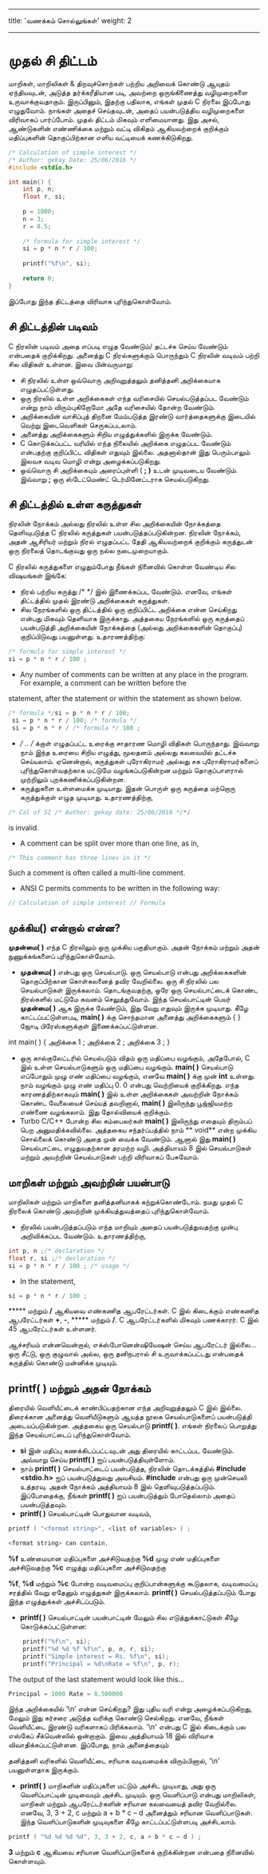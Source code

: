 
---
title: 'வணக்கம் சொல்லுங்கள்'
weight: 2

---


# முதல் சி திட்டம்

மாறிகள், மாறிலிகள் & திறவுச்சொற்கள் பற்றிய அறிவைக் கொண்டு ஆயுதம் ஏந்தியவுடன், அடுத்த தர்க்கரீதியான படி, அவற்றை ஒருங்கிணைத்து வழிமுறைகளை உருவாக்குவதாகும். இருப்பினும், இதற்கு பதிலாக, எங்கள் முதல் C நிரலை இப்போது எழுதுவோம். நாங்கள் அதைச் செய்தவுடன், அதைப் பயன்படுத்திய வழிமுறைகளை விரிவாகப் பார்ப்போம். முதல் திட்டம் மிகவும் எளிமையானது. இது அசல், ஆண்டுகளின் எண்ணிக்கை மற்றும் வட்டி விகிதம் ஆகியவற்றைக் குறிக்கும் மதிப்புகளின் தொகுப்பிற்கான எளிய வட்டியைக் கணக்கிடுகிறது.

```c
/* Calculation of simple interest */
/* Author: gekay Date: 25/06/2016 */
#include <stdio.h>

int main() {
    int p, n;
    float r, si;
    
    p = 1000;
    n = 3;
    r = 8.5;
    
    /* formula for simple interest */
    si = p * n * r / 100;
    
    printf("%f\n", si);
    
    return 0;
}

```

இப்போது இந்த திட்டத்தை விரிவாக புரிந்துகொள்வோம்.

## சி திட்டத்தின் படிவம்

C நிரலின் படிவம் அதை எப்படி எழுத வேண்டும்/ தட்டச்சு செய்ய வேண்டும் என்பதைக் குறிக்கிறது. அனைத்து C நிரல்களுக்கும் பொருந்தும் C நிரலின் வடிவம் பற்றி சில விதிகள் உள்ளன. இவை பின்வருமாறு:
- சி நிரலில் உள்ள ஒவ்வொரு அறிவுறுத்தலும் தனித்தனி அறிக்கையாக எழுதப்பட்டுள்ளது.
- ஒரு நிரலில் உள்ள அறிக்கைகள் எந்த வரிசையில் செயல்படுத்தப்பட வேண்டும் என்று நாம் விரும்புகிறோமோ அதே வரிசையில் தோன்ற வேண்டும்.
- அறிக்கையின் வாசிப்புத் திறனை மேம்படுத்த இரண்டு வார்த்தைகளுக்கு இடையில் வெற்று இடைவெளிகள் செருகப்படலாம்.
- அனைத்து அறிக்கைகளும் சிறிய எழுத்துக்களில் இருக்க வேண்டும்.
- C கொடுக்கப்பட்ட வரியில் எந்த நிலையில் அறிக்கை எழுதப்பட வேண்டும் என்பதற்கு குறிப்பிட்ட விதிகள் எதுவும் இல்லை. அதனால்தான் இது பெரும்பாலும் இலவச வடிவ மொழி என்று அழைக்கப்படுகிறது.
- ஒவ்வொரு சி அறிக்கையும் அரைப்புள்ளி ( **; )** உடன் முடிவடைய வேண்டும். இவ்வாறு **;** ஒரு ஸ்டேட்மெண்ட் டெர்மினேட்டராக செயல்படுகிறது.

## சி திட்டத்தில் உள்ள கருத்துகள்

நிரலின் நோக்கம் அல்லது நிரலில் உள்ள சில அறிக்கையின் நோக்கத்தை தெளிவுபடுத்த C நிரலில் கருத்துகள் பயன்படுத்தப்படுகின்றன. நிரலின் நோக்கம், அதன் ஆசிரியர் மற்றும் நிரல் எழுதப்பட்ட தேதி ஆகியவற்றைக் குறிக்கும் கருத்துடன் ஒரு நிரலைத் தொடங்குவது ஒரு நல்ல நடைமுறையாகும்.

C நிரலில் கருத்துகளை எழுதும்போது நீங்கள் நினைவில் கொள்ள வேண்டிய சில விஷயங்கள் இங்கே:
- நிரல் பற்றிய கருத்து /* */ இல் இணைக்கப்பட வேண்டும். எனவே, எங்கள் திட்டத்தில் முதல் இரண்டு அறிக்கைகள் கருத்துகள்.
- சில நேரங்களில் ஒரு திட்டத்தில் ஒரு குறிப்பிட்ட அறிக்கை என்ன செய்கிறது என்பது மிகவும் தெளிவாக இருக்காது. அத்தகைய நேரங்களில் ஒரு கருத்தைப் பயன்படுத்தி அறிக்கையின் நோக்கத்தை (அல்லது அறிக்கைகளின் தொகுப்பு) குறிப்பிடுவது பயனுள்ளது. உதாரணத்திற்கு:
  
```c
/* formula for simple interest */
si = p * n * r / 100 ;
```
- Any number of comments can be written at any place in the program. For example, a comment can be written before the

statement, after the statement or within the statement as shown below.
```c
/* formula */si = p * n * r / 100;
 si = p * n * r / 100; /* formula */
 si = p * n * r / /* formula */ 100 ;
```

- **/* .. */** க்குள் எழுதப்பட்ட உரைக்கு சாதாரண மொழி விதிகள் பொருந்தாது. இவ்வாறு நாம் இந்த உரையை சிறிய எழுத்து, மூலதனம் அல்லது கலவையில் தட்டச்சு செய்யலாம். ஏனென்றால், கருத்துகள் புரோகிராமர் அல்லது சக புரோகிராமர்களைப் புரிந்துகொள்வதற்காக மட்டுமே வழங்கப்படுகின்றன மற்றும் தொகுப்பாளரால் முற்றிலும் புறக்கணிக்கப்படுகின்றன.
- கருத்துகளை உள்ளமைக்க முடியாது. இதன் பொருள் ஒரு கருத்தை மற்றொரு கருத்துக்குள் எழுத முடியாது. உதாரணத்திற்கு,
  
```c
/* Cal of SI /* Author: gekay date: 25/06/2016 */*/
```

is invalid.
- A comment can be split over more than one line, as in,
```c
/* This comment has three lines in it */
```

Such a comment is often called a multi-line comment.
- ANSI C permits comments to be written in the following way:
```c
// Calculation of simple interest // Formula
```

## முக்கிய() என்றால் என்ன?


**முதன்மை( )** எந்த C நிரலிலும் ஒரு முக்கிய பகுதியாகும். அதன் நோக்கம் மற்றும் அதன் நுணுக்கங்களைப் புரிந்துகொள்வோம்.
- **முதன்மை( )** என்பது ஒரு செயல்பாடு. ஒரு செயல்பாடு என்பது அறிக்கைகளின் தொகுப்பிற்கான கொள்கலனைத் தவிர வேறில்லை. ஒரு சி நிரலில் பல செயல்பாடுகள் இருக்கலாம். தொடங்குவதற்கு, ஒரே ஒரு செயல்பாட்டைக் கொண்ட நிரல்களில் மட்டுமே கவனம் செலுத்துவோம். இந்த செயல்பாட்டின் பெயர் **முதன்மை( )** ஆக இருக்க வேண்டும், இது வேறு எதுவும் இருக்க முடியாது. கீழே காட்டப்பட்டுள்ளபடி, **main( )** க்கு சொந்தமான அனைத்து அறிக்கைகளும் { } ஜோடி பிரேஸ்களுக்குள் இணைக்கப்பட்டுள்ளன.

int main( ) { அறிக்கை 1 ; அறிக்கை 2 ; அறிக்கை 3 ; }
- ஒரு கால்குலேட்டரில் செயல்படும் விதம் ஒரு மதிப்பை வழங்கும், அதேபோல், C இல் உள்ள செயல்பாடுகளும் ஒரு மதிப்பை வழங்கும். **main( )** செயல்பாடு எப்போதும் முழு எண் மதிப்பை வழங்கும், எனவே **main( )** க்கு முன் **int** உள்ளது. நாம் வழங்கும் முழு எண் மதிப்பு 0. 0 என்பது வெற்றியைக் குறிக்கிறது. எந்த காரணத்திற்காகவும் **main( )** இல் உள்ள அறிக்கைகள் அவற்றின் நோக்கம் கொண்ட வேலையைச் செய்யத் தவறினால், **main( )** இலிருந்து பூஜ்ஜியமற்ற எண்ணை வழங்கலாம். இது தோல்வியைக் குறிக்கும்.
- Turbo C/C++ போன்ற சில கம்பைலர்கள் **main( )** இலிருந்து எதையும் திரும்பப் பெற அனுமதிக்கவில்லை. அத்தகைய சந்தர்ப்பத்தில் நாம் ** void** என்ற முக்கிய சொல்லைக் கொண்டு அதை முன் வைக்க வேண்டும். ஆனால் இது **main( )** செயல்பாட்டை எழுதுவதற்கான தரமற்ற வழி. அத்தியாயம் 8 இல் செயல்பாடுகள் மற்றும் அவற்றின் செயல்பாடுகள் பற்றி விரிவாகப் பேசுவோம்.

## மாறிகள் மற்றும் அவற்றின் பயன்பாடு

மாறிலிகள் மற்றும் மாறிகளை தனித்தனியாகக் கற்றுக்கொண்டோம். நமது முதல் C நிரலைக் கொண்டு அவற்றின் முக்கியத்துவத்தைப் புரிந்துகொள்வோம்.
- நிரலில் பயன்படுத்தப்படும் எந்த மாறியும் அதைப் பயன்படுத்துவதற்கு முன்பு அறிவிக்கப்பட வேண்டும். உதாரணத்திற்கு,


```c
int p, n ;/* declaration */
float r, si ;/* declaration */
si = p * n * r / 100 ; /* usage */
```
- In the statement,
```c
si = p * n * r / 100 ;
```

***** மற்றும் **/** ஆகியவை எண்கணித ஆபரேட்டர்கள். C இல் கிடைக்கும் எண்கணித ஆபரேட்டர்கள் **+**, **\-**, ***** மற்றும் **/**. C ஆபரேட்டர்களில் மிகவும் பணக்காரர். C இல் 45 ஆபரேட்டர்கள் உள்ளனர்.

ஆச்சரியம் என்னவென்றால், எக்ஸ்போனென்ஷியேஷன் செய்ய ஆபரேட்டர் இல்லை... ஒரு சீட்டு, ஒரு குழுவால் அல்ல, ஒரு தனிநபரால் சி உருவாக்கப்பட்டது என்பதைக் கருத்தில் கொண்டு மன்னிக்க முடியும்.

## printf( ) மற்றும் அதன் நோக்கம்

திரையில் வெளியீட்டைக் காண்பிப்பதற்கான எந்த அறிவுறுத்தலும் C இல் இல்லை. திரைக்கான அனைத்து வெளியீடுகளும் ஆயத்த நூலக செயல்பாடுகளைப் பயன்படுத்தி அடையப்படுகின்றன. அத்தகைய ஒரு செயல்பாடு **printf(** **)**. எங்கள் நிரலைப் பொறுத்து இந்த செயல்பாட்டைப் புரிந்துகொள்வோம்.
- **si** இன் மதிப்பு கணக்கிடப்பட்டவுடன் அது திரையில் காட்டப்பட வேண்டும். அவ்வாறு செய்ய **printf( )** ஐப் பயன்படுத்தியுள்ளோம்.
- நாம் **printf( )** செயல்பாட்டைப் பயன்படுத்த, நிரலின் தொடக்கத்தில் **#include <stdio.h>** ஐப் பயன்படுத்துவது அவசியம். **#include** என்பது ஒரு முன்செயலி உத்தரவு. அதன் நோக்கம் அத்தியாயம் 8 இல் தெளிவுபடுத்தப்படும். இப்போதைக்கு, நீங்கள் **printf( )** ஐப் பயன்படுத்தும் போதெல்லாம் அதைப் பயன்படுத்தவும்.
- **printf( )** செயல்பாட்டின் பொதுவான வடிவம்,

```c
printf ( "<format string>", <list of variables> ) ;

<format string> can contain,
```
**%f** உண்மையான மதிப்புகளை அச்சிடுவதற்கு **%d** முழு எண் மதிப்புகளை அச்சிடுவதற்கு **%c** எழுத்து மதிப்புகளை அச்சிடுவதற்கு

**%f**, **%d** மற்றும் **%c** போன்ற வடிவமைப்பு குறிப்பான்களுக்கு கூடுதலாக, வடிவமைப்பு சரத்தில் வேறு ஏதேனும் எழுத்துகள் இருக்கலாம். **printf( )** செயல்படுத்தப்படும் போது இந்த எழுத்துக்கள் அச்சிடப்படும்.
- **printf( )** செயல்பாட்டின் பயன்பாட்டின் மேலும் சில எடுத்துக்காட்டுகள் கீழே கொடுக்கப்பட்டுள்ளன:
  
```c
    printf("%f\n", si);
    printf("%d %d %f %f\n", p, n, r, si);
    printf("Simple interest = Rs. %f\n", si);
    printf("Principal = %d\nRate = %f\n", p, r);
```
The output of the last statement would look like this...
```c
Principal = 1000 Rate = 8.500000
```

இந்த அறிக்கையில் ‘\\n’ என்ன செய்கிறது? இது புதிய வரி என்று அழைக்கப்படுகிறது, மேலும் இது கர்சரை அடுத்த வரிக்கு கொண்டு செல்கிறது. எனவே, நீங்கள் வெளியீட்டை இரண்டு வரிகளாகப் பிரிக்கலாம். '\\n' என்பது C இல் கிடைக்கும் பல எஸ்கேப் சீக்வென்ஸில் ஒன்றாகும். இவை அத்தியாயம் 18 இல் விரிவாக விவாதிக்கப்பட்டுள்ளன. இப்போது, ​​நாம் அனைத்தையும்

தனித்தனி வரிகளில் வெளியீட்டை சரியாக வடிவமைக்க விரும்பினால், '\\n' பயனுள்ளதாக இருக்கும்.
- **printf(** **)** மாறிகளின் மதிப்புகளை மட்டும் அச்சிட முடியாது, அது ஒரு வெளிப்பாட்டின் முடிவையும் அச்சிட முடியும். ஒரு வெளிப்பாடு என்பது மாறிலிகள், மாறிகள் மற்றும் ஆபரேட்டர்களின் சரியான கலவையைத் தவிர வேறில்லை. எனவே, 3, 3 + 2, c மற்றும் a + b * c – d அனைத்தும் சரியான வெளிப்பாடுகள். இந்த வெளிப்பாடுகளின் முடிவுகளை கீழே காட்டப்பட்டுள்ளபடி அச்சிடலாம்.
  
```c
printf ( "%d %d %d %d", 3, 3 + 2, c, a + b * c – d ) ;
```

**3** மற்றும் **c** ஆகியவை சரியான வெளிப்பாடுகளைக் குறிக்கின்றன என்பதை நினைவில் கொள்ளவும்.
